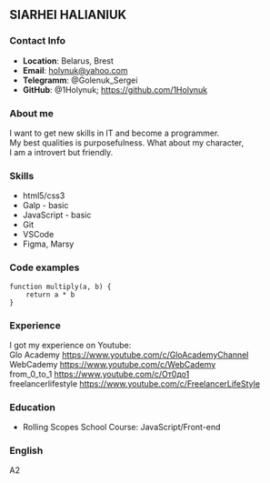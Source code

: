 ## SIARHEI HALIANIUK
### Contact Info
*	__Location__: Belarus, Brest
*	__Email__: holynuk@yahoo.com
*	__Telegramm__: @Golenuk_Sergei
*	__GitHub__: @1Holynuk; https://github.com/1Holynuk
### About me
I want to get new skills in IT and become a programmer.<br> My best qualities is purposefulness. What about my character,<br> I am a introvert but friendly.
### Skills
 * html5/css3
 * Galp - basic
 * JavaScript  - basic
 * Git
 * VSCode
 * Figma, Marsy
### Code examples
```
function multiply(a, b) {
	return a * b
}
```
### Experience
I got my experience on Youtube:<br>
Glo Academy https://www.youtube.com/c/GloAcademyChannel<br>
WebCademy https://www.youtube.com/c/WebCademy<br>
from_0_to_1 https://www.youtube.com/c/От0до1<br>
freelancerlifestyle https://www.youtube.com/c/FreelancerLifeStyle
### Education
* Rolling Scopes School
Course: JavaScript/Front-end
### English
A2
